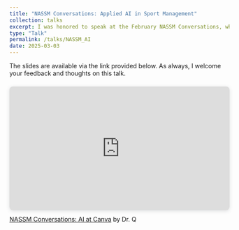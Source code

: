 ```yaml
---
title: "NASSM Conversations: Applied AI in Sport Management"
collection: talks
excerpt: I was honored to speak at the February NASSM Conversations, where Michael and I explored the exciting and evolving role of AI in sport management. Our session, "[A Conversation about Applied AI in Sport Management](https://www.canva.com/design/DAGgOSaOCQU/28G4AsJgjSTgl3CaUBM5lA/view?utm_content=DAGgOSaOCQU&utm_campaign=designshare&utm_medium=link2&utm_source=uniquelinks&utlId=h702e46d8f9)," sparked valuable discussions around practical AI applications, and it was wonderful engaging with an enthusiastic audience. Huge thanks to NASSM and everyone who participated!
type: "Talk"
permalink: /talks/NASSM_AI
date: 2025-03-03
---
```


The slides are available via the link provided below. As always, I welcome your feedback and thoughts on this talk.

<div style="position: relative; width: 100%; height: 0; padding-top: 56.2500%;
 padding-bottom: 0; box-shadow: 0 2px 8px 0 rgba(63,69,81,0.16); margin-top: 1.6em; margin-bottom: 0.9em; overflow: hidden;
 border-radius: 8px; will-change: transform;">
  <iframe loading="lazy" style="position: absolute; width: 100%; height: 100%; top: 0; left: 0; border: none; padding: 0;margin: 0;"
    src="https://www.canva.com/design/DAGgOSaOCQU/X4yFmdK8uo8yeGp7YE9ZEg/view?embed" allowfullscreen="allowfullscreen" allow="fullscreen">
  </iframe>
</div>
<a href="https://www.canva.com/design/DAGgOSaOCQU/28G4AsJgjSTgl3CaUBM5lA/view?utm_content=DAGgOSaOCQU&utm_campaign=designshare&utm_medium=link2&utm_source=uniquelinks&utlId=h702e46d8f9" target="_blank" rel="noopener">NASSM Conversations: AI at Canva</a> by Dr. Q